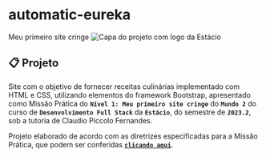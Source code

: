 # automatic-eureka
Meu primeiro site cringe
![Capa do projeto com logo da Estácio](./.github/capa.svg)

<div align="center">

</div>

## 📋 Projeto

Site com o objetivo de fornecer receitas culinárias implementado com HTML e CSS, utilizando elementos do framework Bootstrap, apresentado como Missão Prática do **`Nível 1: Meu primeiro site cringe`** do **`Mundo 2`** do curso de **`Desenvolvimento Full Stack`** da **`Estácio`**, do semestre de **`2023.2`**, sob a tutoria de Claudio Piccolo Fernandes.

Projeto elaborado de acordo com as diretrizes especificadas para a Missão Prática, que podem ser conferidas [**`clicando aqui`**](https://rodrygo007.github.io/automatic-eureka/).
